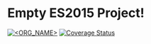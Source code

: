 # Empty ES2015 Project!

[![<ORG_NAME>](https://circleci.com/gh/tomdionysus/newproject.svg?style=svg)](https://app.circleci.com/pipelines/github/tomdionysus/newproject)
[![Coverage Status](https://coveralls.io/repos/github/tomdionysus/newproject/badge.svg?branch=master)](https://coveralls.io/github/tomdionysus/newproject?branch=master)